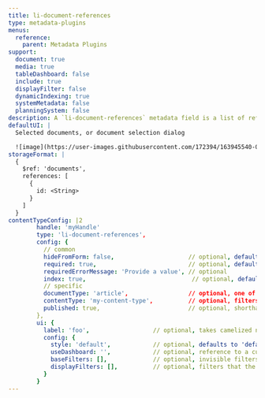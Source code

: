 ```yaml
---
title: li-document-references
type: metadata-plugins
menus:
  reference:
    parent: Metadata Plugins
support:
  document: true
  media: true
  tableDashboard: false
  include: true
  displayFilter: false
  dynamicIndexing: true
  systemMetadata: false
  planningSystem: false
description: A `li-document-references` metadata field is a list of references to other documents. A Document Selection Dialog is shown, based on shorthand queries and `useDashboard` to select documents.
defaultUI: |
  Selected documents, or document selection dialog

  ![image](https://user-images.githubusercontent.com/172394/163945540-02557891-ee21-42c5-a03e-4bfb1723e228.png)
storageFormat: |
  {
    $ref: 'documents',
    references: [
      {
        id: <String>
      }
    ]
  }
contentTypeConfig: |2
        handle: 'myHandle'
        type: 'li-document-references',
        config: {
          // common
          hideFromForm: false,                     // optional, default: false
          required: true,                          // optional, default: false
          requiredErrorMessage: 'Provide a value', // optional
          index: true,                              // optional, default: false. {{< added-in "release-2023-07" >}}
          // specific
          documentType: 'article',                 // optional, one of article, page, data-record
          contentType: 'my-content-type',          // optional, filters the document selection
          published: true,                         // optional, shorthand for publication displayFilter, default: false
        },
        ui: {
          label: 'foo',                  // optional, takes camelized name otherwise
          config: {
            style: 'default',            // optional, defaults to 'default'. Other options: 'teaser'
            useDashboard: '',            // optional, reference to a custom dashboard
            baseFilters: [],             // optional, invisible filters and applied to every search (including the default result list)
            displayFilters: [],          // optional, filters that the user can set in the UI (below the search input)
          }
        }
---
```

